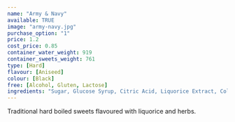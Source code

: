 ```yaml
---
name: "Army & Navy"
available: TRUE
image: "army-navy.jpg"
purchase_option: "1"
price: 1.2
cost_price: 0.85
container_water_weight: 919
container_sweets_weight: 761
type: [Hard]
flavour: [Aniseed]
colour: [Black]
free: [Alcohol, Gluten, Lactose]
ingredients: "Sugar, Glucose Syrup, Citric Acid, Liquorice Extract, Colours: Carbon Black"
---
```

Traditional hard boiled sweets flavoured with liquorice and herbs.